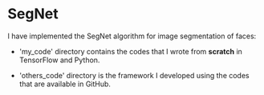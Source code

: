 # SegNet

I have implemented the SegNet algorithm for image segmentation of faces:

- 'my_code' directory contains the codes that I wrote from **scratch** in TensorFlow and Python.

- 'others_code' directory is the framework I developed using the codes that are available in GitHub.
